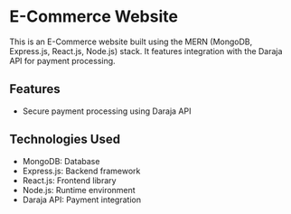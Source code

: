 # E-Commerce Website

This is an E-Commerce website built using the MERN (MongoDB, Express.js, React.js, Node.js) stack. It features integration with the Daraja API for payment processing.

## Features


- Secure payment processing using Daraja API
  

## Technologies Used

- MongoDB: Database
- Express.js: Backend framework
- React.js: Frontend library
- Node.js: Runtime environment
- Daraja API: Payment integration
